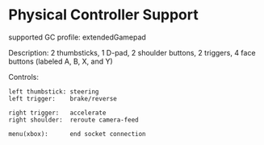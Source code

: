 # Physical Controller Support

supported GC profile: extendedGamepad

Description: 2 thumbsticks, 1 D-pad, 2 shoulder buttons, 2 triggers, 4 face buttons (labeled A, B, X, and Y)

Controls: 

    left thumbstick: steering
    left trigger:    brake/reverse

    right trigger:   accelerate
    right shoulder:  reroute camera-feed
    
    menu(xbox):      end socket connection
